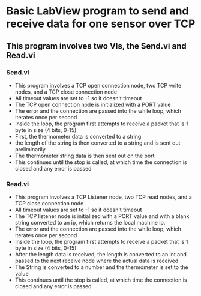 <h1>Basic LabView program to send and receive data for one sensor over TCP</h1>

<h2>This program involves two VIs, the Send.vi and Read.vi</h2>
<h3>Send.vi</h3>
<ul>
    <li>This program involves a TCP open connection node, two TCP write nodes, and a TCP close connection node</li>
    <li>All timeout values are set to -1 so it doesn't timeout</li>
    <li>The TCP open connection node is initialized with a PORT value</li>
    <li>The error and the connection are passed into the while loop, which iterates once per second</li>
    <li> Inside the loop, the program first attempts to receive a packet that is 1 byte in size (4 bits, 0-15)</li>
    <li>First, the thermometer data is converted to a string</li>
    <li>the length of the string is then converted to a string and is sent out preliminarily</li>
    <li>The thermometer string data is then sent out on the port</li>
    <li>This continues until the stop is called, at which time the connection is closed and any error is passed</li>
</ul>

<h3>Read.vi</h3>
<ul>
    <li>This program involves a TCP Listener node, two TCP read nodes, and a TCP close connection node</li>
    <li>All timeout values are set to -1 so it doesn't timeout</li>
    <li>The TCP listener node is initialized with a PORT value and with a blank string converted to an ip, which returns the local machine ip.</li>
    <li>The error and the connection are passed into the while loop, which iterates once per second</li>
    <li> Inside the loop, the program first attempts to receive a packet that is 1 byte in size (4 bits, 0-15)</li>
    <li>After the length data is received, the length is converted to an int and passed to the next receive node where the actual data is received</li>
    <li>The String is converted to a number and the thermometer is set to the value</li>
    <li>This continues until the stop is called, at which time the connection is closed and any error is passed</li>
</ul>